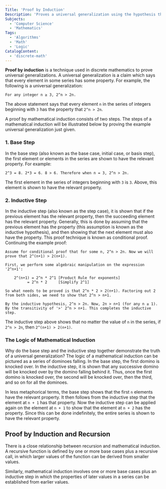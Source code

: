 ```yaml
---
Title: 'Proof by Induction'
Description: 'Proves a universal generalization using the hypothesis that the previous element in a series has some property.'
Subjects:
  - 'Computer Science'
  - 'Mathematics'
Tags:
  - 'Algorithms'
  - 'Math'
  - 'Logic'
CatalogContent:
  - 'discrete-math'
---
```


**Proof by induction** is a technique used in discrete mathematics to prove universal generalizations. A universal generalization is a claim which says that every element in some series has some property. For example, the following is a universal generalization:

```plaintext
For any integer n ≥ 3, 2^n > 2n.
```

The above statement says that every element `n` in the series of integers beginning with `3` has the property that `2^n > 2n`.

A proof by mathematical induction consists of two steps. The steps of a mathematical induction will be illustrated below by proving the example universal generalization just given.

### 1. Base Step

In the base step (also known as the base case, initial case, or basis step), the first element or elements in the series are shown to have the relevant property. For example:

```plaintext
2^3 = 8. 2*3 = 6. 8 > 6. Therefore when n = 3, 2^n > 2n.
```

The first element in the series of integers beginning with `3` is `3`. Above, this element is shown to have the relevant property.

### 2. Inductive Step

In the inductive step (also known as the step case), it is shown that if the previous element has the relevant property, then the succeeding element has the relevant property. Generally, this is done by assuming that the previous element has the property (this assumption is known as the inductive hypothesis), and then showing that the next element must also have the property. This proof technique is known as conditional proof. Continuing the example proof:

```plaintext
Assume for conditional proof that for some n, 2^n > 2n. Now we will prove that 2^(n+1) > 2(n+1).

First, we perform some algebraic manipulation on the expression '2^n+1':

	2^(n+1) = 2^n * 2^1	[Product Rule for exponents]
	      = 2^n * 2		[Simplify 2^1]

So what needs to be proved is that 2^n * 2 > 2(n+1). Factoring out 2 from both sides, we need to show that 2^n > n+1.

By the inductive hypothesis, 2^n > 2n. Now, 2n > n+1 (for any n ≥ 1). By the transitivity of '>' 2^n > n+1. This completes the inductive step.
```

The inductive step above shows that no matter the value of `n` in the series, if `2^n > 2n`, then `2^(n+1) > 2(n+1)`.

### The Logic of Mathematical Induction

Why do the base step and the inductive step together demonstrate the truth of a universal generalization? The logic of a mathematical induction can be pictured as a series of dominoes falling. In the base step, the first domino is knocked over. In the inductive step, it is shown that any successive domino will be knocked over by the domino falling behind it. Thus, once the first domino is knocked over, the second will be knocked over, then the third, and so on for all the dominoes.

In less metaphorical terms, the base step shows that the first `n` elements have the relevant property. It then follows from the inductive step that the element at `n + 1` has that property. Now the inductive step can be applied again on the element at `n + 1` to show that the element at `n + 2` has the property. Since this can be done indefinitely, the entire series is shown to have the relevant property.

## Proof by Induction and Recursion

There is a close relationship between recursion and mathematical induction. A recursive function is defined by one or more base cases plus a recursive call, in which larger values of the function can be derived from smaller values.

Similarly, mathematical induction involves one or more base cases plus an inductive step in which the properties of later values in a series can be established from earlier values.